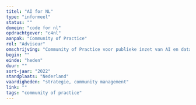 ```yaml
---
titel: "AI for NL"
type: "informeel"
status: ""
domein: "code for nl"
opdrachtgever: "c4nl"
aanpak: "Community of Practice"
rol: "Adviseur"
omschrijving: "Community of Practice voor publieke inzet van AI en data science."
begin: ""
einde: "heden"
duur: ""
sort-jaar: "2022"
standplaats: "Nederland"
vaardigheden: "strategie, community management"
link: ""
tags: "community of practice"
---
```

